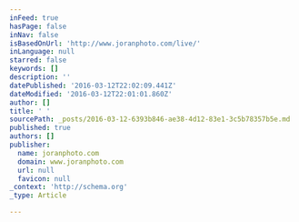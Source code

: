 ```yaml
---
inFeed: true
hasPage: false
inNav: false
isBasedOnUrl: 'http://www.joranphoto.com/live/'
inLanguage: null
starred: false
keywords: []
description: ''
datePublished: '2016-03-12T22:02:09.441Z'
dateModified: '2016-03-12T22:01:01.860Z'
author: []
title: ' '
sourcePath: _posts/2016-03-12-6393b846-ae38-4d12-83e1-3c5b78357b5e.md
published: true
authors: []
publisher:
  name: joranphoto.com
  domain: www.joranphoto.com
  url: null
  favicon: null
_context: 'http://schema.org'
_type: Article

---
```

#